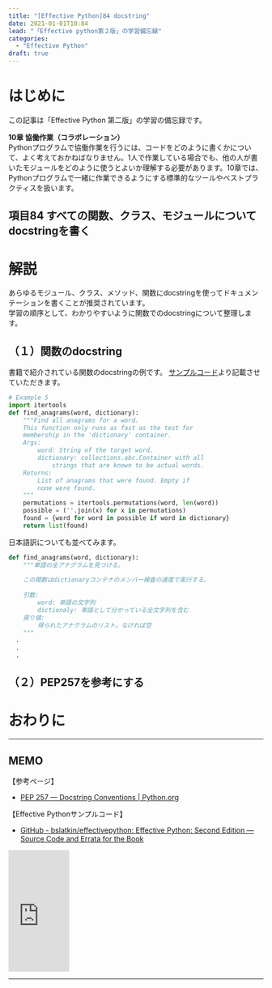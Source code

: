 ```yaml
---
title: "[Effective Python]84 docstring"
date: 2021-01-01T10:84
lead: "「Effective python第２版」の学習備忘録"
categories:
  - "Effective Python"
draft: true
---
```


# はじめに
この記事は「Effective Python 第二版」の学習の備忘録です。

**10章 協働作業（コラボレーション）**  
Pythonプログラムで協働作業を行うには、コードをどのように書くかについて、よく考えておかねばなりません。1人で作業している場合でも、他の人が書いたモジュールをどのように使うとよいか理解する必要があります。10章では、Pythonプログラムで一緒に作業できるようにする標準的なツールやベストプラクティスを扱います。

## 項目84 すべての関数、クラス、モジュールについてdocstringを書く

# 解説
あらゆるモジュール、クラス、メソッド、関数にdocstringを使ってドキュメンテーションを書くことが推奨されています。  
学習の順序として、わかりやすいように関数でのdocstringについて整理します。

## （１）関数のdocstring
書籍で紹介されている関数のdocstringの例です。
[サンプルコード](https://github.com/bslatkin/effectivepython/blob/master/example_code/item_84.py)より記載させていただきます。

```python
# Example 5
import itertools
def find_anagrams(word, dictionary):
    """Find all anagrams for a word.
    This function only runs as fast as the test for
    membership in the 'dictionary' container.
    Args:
        word: String of the target word.
        dictionary: collections.abc.Container with all
            strings that are known to be actual words.
    Returns:
        List of anagrams that were found. Empty if
        none were found.
    """
    permutations = itertools.permutations(word, len(word))
    possible = (''.join(x) for x in permutations)
    found = {word for word in possible if word in dictionary}
    return list(found)

```
日本語訳についても並べてみます。

```python
def find_anagrams(word, dictionary):
    """単語の全アナグラムを見つける。
    
    この関数はdictionaryコンテナのメンバー検査の速度で実行する。
    
    引数:
        word: 単語の文字列
        dictionaly: 単語として分かっている全文字列を含む
    戻り値:
        得られたアナグラムのリスト。なければ空
    """
  .
  .
  .
```


## （２）PEP257を参考にする


# おわりに


---
## MEMO
【参考ページ】
- [PEP 257 — Docstring Conventions | Python.org](https://www.python.org/dev/peps/pep-0257/)

【Effective Pythonサンプルコード】
- [GitHub - bslatkin/effectivepython: Effective Python: Second Edition — Source Code and Errata for the Book](https://github.com/bslatkin/effectivepython)

<iframe style="width:120px;height:240px;" marginwidth="0" marginheight="0" scrolling="no" frameborder="0" src="https://rcm-fe.amazon-adsystem.com/e/cm?ref=qf_sp_asin_til&t=massasquash08-22&m=amazon&o=9&p=8&l=as1&IS1=1&detail=1&asins=4873119170&linkId=b01ad363c615cc9408dfcc360b1a85de&bc1=ffffff&amp;lt1=_top&fc1=333333&lc1=0066c0&bg1=ffffff&f=ifr"></iframe>

---
